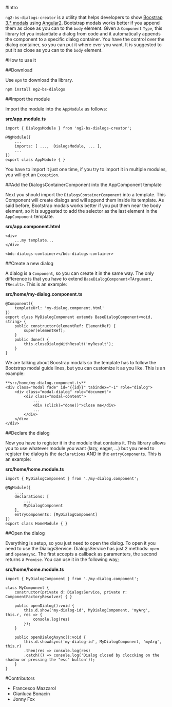 #Intro

`ng2-bs-dialogs-creator` is a utility that helps developers to show [Boostrap 3.* modals](http://getbootstrap.com/javascript/#modals) using [Angular2](https://angular.io).
Bootstrap modals works better if you append them as close as you can to the `body` element.
Given a `Component` `Type`, this library let you instantiate a dialog from code and it
automatically appends the component to a specific dialog container. You have the control over
the dialog container, so you can put it where ever you want. It is suggested to put it as close as you can to the
`body` element.


#How to use it

##Download

Use `npm` to download tha library.
```
npm install ng2-bs-dialogs
```


##Import the module

Import the module into the `AppModule` as follows:

**src/app.module.ts**
```
import { DialogsModule } from 'ng2-bs-dialogs-creator';

@NgModule({
	...
	imports: [ ...,  DialogsModule, ... ],
	...
})
export class AppModule { }
```
You have to import it just one time, if you try to import it in multiple modules, you will get an `Exception`.


##Add the DialogsContainerComponent into the AppComponent template

Next you should import the `DialogsContainerComponent` into a template.
This Component will create dialogs and will append them inside its template.
As said before, Bootstrap modals works better if you put them near the body element, so it is suggested to add the 
selector as the last element in the `AppComponent` template.

**src/app.component.html**
```
<div>
	...my template...
</div>

<bdc-dialogs-container></bdc-dialogs-container>
```


##Create a new dialog

A dialog is a `Component`, so you can create it in the same way.
The only difference is that you have to extend `BaseDialogComponent<TArgument, TResult>`.
This is an example:

**src/home/my-dialog.component.ts**
```
@Component({
	templateUrl: 'my-dialog.component.html'
})
export class MyDialogComponent extends BaseDialogComponent<void, string> {
	public constructor(elementRef: ElementRef) {
		super(elementRef);
	}
	public done() { 
		this.closeDialogWithResult('myResult');
	}
}
```

We are talking about Boostrap modals so the template has to follow the Bootstrap modal guide lines, but you can customize it as you like.
This is an example:
```
**src/home/my-dialog.component.ts**
<div class="modal fade" id="{{id}}" tabindex="-1" role="dialog">
	<div class="modal-dialog" role="document">
		<div class="modal-content">
			...
			<div (click)="done()">Close me</div>
			...
		</div>
	</div>
</div>
```


##Declare the dialog

Now you have to register it in the module that contains it.
This library allows you to use whatever module you want (lazy, eager, ...) but you need to register
the dialog is the `declarations` AND in the `entryComponents`.
This is an example:

**src/home/home.module.ts**
```
import { MyDialogComponent } from './my-dialog.component';

@NgModule({
	...,
	declarations: [
		...
		MyDialogComponent
	],
	entryComponents: [MyDialogComponent]
})
export class HomeModule { }
```


##Open the dialog

Everything is setup, so you just need to open the dialog.
To open it you need to use the DialogsService.
DialogsService has just 2 methods: `open` and `openAsync`.
The first accepts a callback as paramenters, the second returns a `Promise`.
You can use it in the following way;


**src/home/home.module.ts**
```
import { MyDialogComponent } from './my-dialog.component';

class MyComponent {
	constructor(private d: DialogsService, private r: ComponentFactoryResolver) { }

	public openDialog():void {
		this.d.show('my-dialog-id', MyDialogComponent, 'myArg', this.r, res => {
			console.log(res)
		});
	}

	public openDialogAsync():void {
		this.d.showAsync('my-dialog-id', MyDialogComponent, 'myArg', this.r)
		.then(res => console.log(res)
		.catch(() => console.log('Dialog closed by cloccking on the shadow or pressing the "esc" button'));
	}
}
```

#Contributors
- Francesco Mazzarol
- Gianluca Bonacin
- Jonny Fox